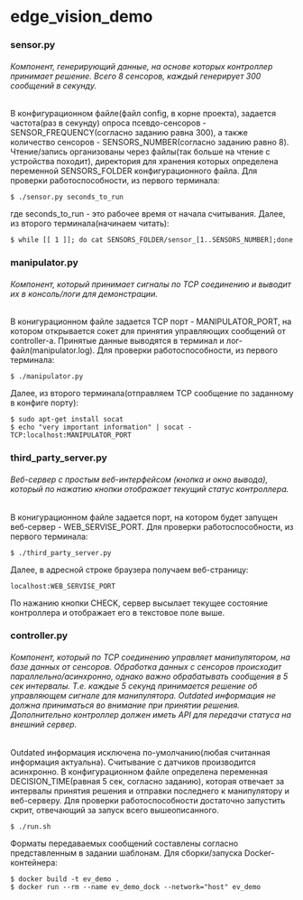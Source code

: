 # edge_vision_demo


### sensor.py
###### Компонент, генерирующий данные, на основе которых контроллер принимает решение. Всего 8 сенсоров, каждый генерирует 300 сообщений в секунду.
В конфигурационном файле(файл config, в корне проекта), задается частота(раз в секунду) опроса псевдо-сенсоров - SENSOR_FREQUENCY(согласно заданию равна 300), а также количество сенсоров - SENSORS_NUMBER(согласно заданию равно 8). Чтение/запись организованы через файлы(так больше на чтение с устройства походит), директория для хранения которых определена переменной SENSORS_FOLDER конфигурационного файла. Для проверки работоспособности, из первого терминала:
```
$ ./sensor.py seconds_to_run
```
где seconds_to_run - это рабочее время от начала считывания. Далее, из второго терминала(начинаем читать):
```
$ while [[ 1 ]]; do cat SENSORS_FOLDER/sensor_[1..SENSORS_NUMBER];done
```
### manipulator.py
###### Компонент, который принимает сигналы по TCP соединению и выводит их в консоль/логи для демонстрации.
В конигурационном файле задается TCP порт - MANIPULATOR_PORT, на котором открывается сокет для принятия управляющих сообщений от controller-a. Принятые данные выводятся в терминал и лог-файл(manipulator.log). Для проверки работоспособности, из первого терминала:
```
$ ./manipulator.py 
```
Далее, из второго терминала(отправляем TCP сообщение по заданному в конфиге порту):
```
$ sudo apt-get install socat
$ echo "very important information" | socat - TCP:localhost:MANIPULATOR_PORT
```
### third_party_server.py
###### Веб-сервер с простым веб-интерфейсом (кнопка и окно вывода), который по нажатию кнопки отображает текущий статус контроллера.
В конигурационном файле задается порт, на котором будет запущен веб-сервер - WEB_SERVISE_PORT. Для проверки работоспособности, из первого терминала:
```
$ ./third_party_server.py
```
Далее, в адресной строке браузера получаем веб-страницу:
```
localhost:WEB_SERVISE_PORT
```
По нажанию кнопки CHECK, сервер высылает текущее состояние контроллера и отображает его в текстовое поле выше. 
### controller.py
###### Компонент, который по TCP соединению управляет манипулятором, на базе данных от сенсоров. Обработка данных с сенсоров происходит параллельно/асинхронно, однако важно обрабатывать сообщения в 5 сек интервалы. Т.е. каждые 5 секунд принимается решение об управляющем сигнале для манипулятора. Outdated информация не должна приниматься во внимание при принятии решения. Дополнительно контроллер должен иметь API для передачи статуса на внешний сервер.
Outdated информация исключена по-умолчанию(любая считанная информация актуальна). Считывание с датчиков производится асинхронно. В конфигурационном файле определена переменная DECISION_TIME(равная 5 сек, согласно заданию), которая отвечает за интервалы принятия решения и отправки последнего к манипулятору и веб-серверу. Для проверки работоспособности достаточно запустить скрит, отвечающий за запуск всего вышеописанного.
```
$ ./run.sh
```
Форматы передаваемых сообщений составлены согласно представленным в задании шаблонам. Для сборки/запуска Docker-контейнера:
```
$ docker build -t ev_demo .
$ docker run --rm --name ev_demo_dock --network="host" ev_demo
```


